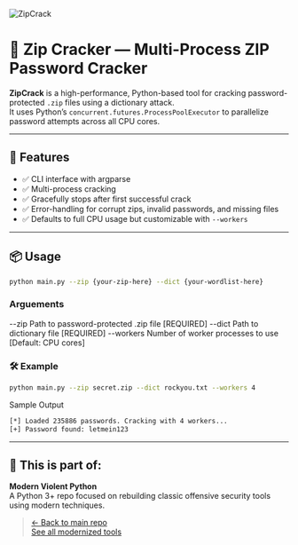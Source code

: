 ![ZipCrack](../zipcrack.png)

# 🔐 Zip Cracker — Multi-Process ZIP Password Cracker

**ZipCrack** is a high-performance, Python-based tool for cracking password-protected `.zip` files using a dictionary attack.  
It uses Python’s `concurrent.futures.ProcessPoolExecutor` to parallelize password attempts across all CPU cores.

---

## 🚀 Features

- ✅ CLI interface with argparse
- ✅ Multi-process cracking
- ✅ Gracefully stops after first successful crack
- ✅ Error-handling for corrupt zips, invalid passwords, and missing files
- ✅ Defaults to full CPU usage but customizable with `--workers`

---

## 📦 Usage

```bash
python main.py --zip {your-zip-here} --dict {your-wordlist-here}
```
### Arguements

  --zip       Path to password-protected .zip file  [REQUIRED]
  --dict      Path to dictionary file                [REQUIRED]
  --workers   Number of worker processes to use      [Default: CPU cores]

### 🛠 Example

```bash
python main.py --zip secret.zip --dict rockyou.txt --workers 4
```

Sample Output

``` bash
[*] Loaded 235886 passwords. Cracking with 4 workers...
[+] Password found: letmein123
```

---

## 📁 This is part of:

**Modern Violent Python**  
A Python 3+ repo focused on rebuilding classic offensive security tools using modern techniques.

> [← Back to main repo](../README.md)  
> [See all modernized tools](../.)
